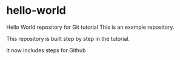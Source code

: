 # hello-world
Hello World repository for Git tutorial
This is an example repository.

This repository is built step by step in the tutorial.

It now includes steps for Github
